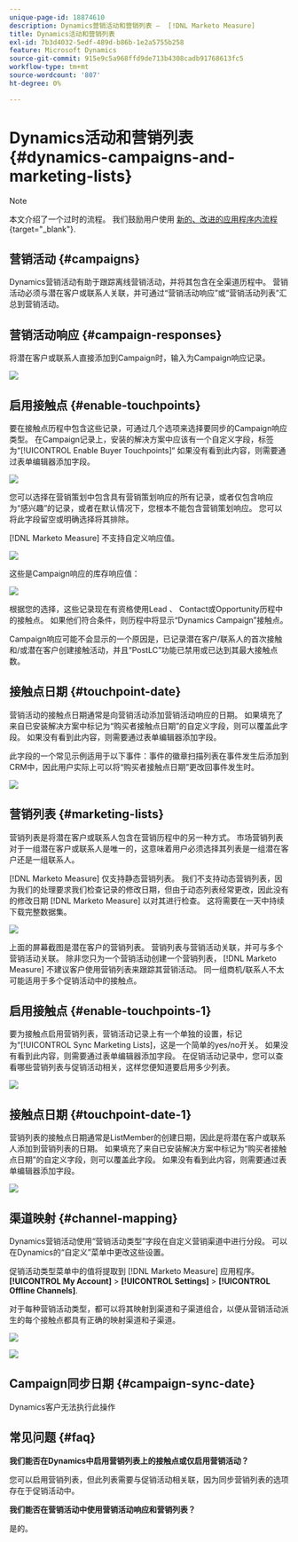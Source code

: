 ```yaml
---
unique-page-id: 18874610
description: Dynamics营销活动和营销列表 —  [!DNL Marketo Measure]
title: Dynamics活动和营销列表
exl-id: 7b3d4032-5edf-489d-b86b-1e2a5755b258
feature: Microsoft Dynamics
source-git-commit: 915e9c5a968ffd9de713b4308cadb91768613fc5
workflow-type: tm+mt
source-wordcount: '807'
ht-degree: 0%

---
```


# Dynamics活动和营销列表 {#dynamics-campaigns-and-marketing-lists}

>[!NOTE]
>
>本文介绍了一个过时的流程。 我们鼓励用户使用 [新的、改进的应用程序内流程](/help/channel-tracking-and-setup/offline-channels/custom-campaign-sync.md){target="_blank"}.

## 营销活动 {#campaigns}

Dynamics营销活动有助于跟踪离线营销活动，并将其包含在全渠道历程中。 营销活动必须与潜在客户或联系人关联，并可通过“营销活动响应”或“营销活动列表”汇总到营销活动。

## 营销活动响应 {#campaign-responses}

将潜在客户或联系人直接添加到Campaign时，输入为Campaign响应记录。

![](assets/1.png)

## 启用接触点 {#enable-touchpoints}

要在接触点历程中包含这些记录，可通过几个选项来选择要同步的Campaign响应类型。 在Campaign记录上，安装的解决方案中应该有一个自定义字段，标签为“[!UICONTROL Enable Buyer Touchpoints]“ 如果没有看到此内容，则需要通过表单编辑器添加字段。

![](assets/2.png)

您可以选择在营销策划中包含具有营销策划响应的所有记录，或者仅包含响应为“感兴趣”的记录，或者在默认情况下，您根本不能包含营销策划响应。 您可以将此字段留空或明确选择将其排除。

[!DNL Marketo Measure] 不支持自定义响应值。

![](assets/3.png)

这些是Campaign响应的库存响应值：

![](assets/4.png)

根据您的选择，这些记录现在有资格使用Lead 、 Contact或Opportunity历程中的接触点。 如果他们符合条件，则历程中将显示“Dynamics Campaign”接触点。

Campaign响应可能不会显示的一个原因是，已记录潜在客户/联系人的首次接触和/或潜在客户创建接触活动，并且“PostLC”功能已禁用或已达到其最大接触点数。

## 接触点日期 {#touchpoint-date}

营销活动的接触点日期通常是向营销活动添加营销活动响应的日期。 如果填充了来自已安装解决方案中标记为“购买者接触点日期”的自定义字段，则可以覆盖此字段。 如果没有看到此内容，则需要通过表单编辑器添加字段。

此字段的一个常见示例适用于以下事件：事件的徽章扫描列表在事件发生后添加到CRM中，因此用户实际上可以将“购买者接触点日期”更改回事件发生时。

![](assets/5.png)

## 营销列表 {#marketing-lists}

营销列表是将潜在客户或联系人包含在营销历程中的另一种方式。 市场营销列表对于一组潜在客户或联系人是唯一的，这意味着用户必须选择其列表是一组潜在客户还是一组联系人。

[!DNL Marketo Measure] 仅支持静态营销列表。 我们不支持动态营销列表，因为我们的处理要求我们检查记录的修改日期，但由于动态列表经常更改，因此没有的修改日期 [!DNL Marketo Measure] 以对其进行检查。 这将需要在一天中持续下载完整数据集。

![](assets/6.png)

上面的屏幕截图是潜在客户的营销列表。 营销列表与营销活动关联，并可与多个营销活动关联。 除非您只为一个营销活动创建一个营销列表， [!DNL Marketo Measure] 不建议客户使用营销列表来跟踪其营销活动。 同一组商机/联系人不太可能适用于多个促销活动中的接触点。

## 启用接触点 {#enable-touchpoints-1}

要为接触点启用营销列表，营销活动记录上有一个单独的设置，标记为“[!UICONTROL Sync Marketing Lists]，这是一个简单的yes/no开关。 如果没有看到此内容，则需要通过表单编辑器添加字段。 在促销活动记录中，您可以查看哪些营销列表与促销活动相关，这样您便知道要启用多少列表。

![](assets/7.png)

## 接触点日期 {#touchpoint-date-1}

营销列表的接触点日期通常是ListMember的创建日期，因此是将潜在客户或联系人添加到营销列表的日期。 如果填充了来自已安装解决方案中标记为“购买者接触点日期”的自定义字段，则可以覆盖此字段。 如果没有看到此内容，则需要通过表单编辑器添加字段。

![](assets/8.png)

## 渠道映射 {#channel-mapping}

Dynamics营销活动使用“营销活动类型”字段在自定义营销渠道中进行分段。 可以在Dynamics的“自定义”菜单中更改这些设置。

促销活动类型菜单中的值将提取到 [!DNL Marketo Measure] 应用程序。 **[!UICONTROL My Account]** > **[!UICONTROL Settings]** > **[!UICONTROL Offline Channels]**.

对于每种营销活动类型，都可以将其映射到渠道和子渠道组合，以便从营销活动派生的每个接触点都具有正确的映射渠道和子渠道。

![](assets/9.png)

![](assets/10.png)

## Campaign同步日期 {#campaign-sync-date}

Dynamics客户无法执行此操作

## 常见问题 {#faq}

**我们能否在Dynamics中启用营销列表上的接触点或仅启用营销活动？**

您可以启用营销列表，但此列表需要与促销活动相关联，因为同步营销列表的选项存在于促销活动中。

**我们能否在营销活动中使用营销活动响应和营销列表？**

是的。
